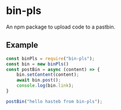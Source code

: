 # bin-pls
An npm package to upload code to a pastbin.

## Example 
```js
const binPls = require("bin-pls");
const bin = new binPls()
const postBin = async (content) => {
    bin.setContent(content);
    await bin.post();
    console.log(bin.link);
}  

postBin("hello hasteb from bin-pls");
```